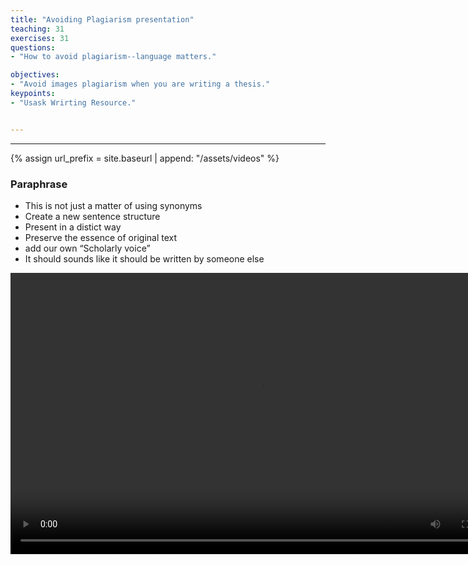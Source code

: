 ```yaml
---
title: "Avoiding Plagiarism presentation"
teaching: 31
exercises: 31
questions:
- "How to avoid plagiarism--language matters."

objectives:
- "Avoid images plagiarism when you are writing a thesis."
keypoints:
- "Usask Wrirting Resource."


---
```


---

{% assign url_prefix = site.baseurl | append: "/assets/videos" %}

### Paraphrase
- This is not just a matter of using synonyms
- Create a new sentence structure
- Present in a distict way
- Preserve the essence of original text
- add our own “Scholarly voice”
- It should sounds like it should be written by someone else

<video width="800" height="450" controls>
 <source src="{{url_prefix}}/Avoiding-plagiarism-presentation.mp4" type="video/mp4">
Your browser does not support the video tag.
</video>




